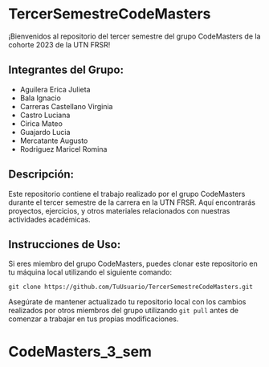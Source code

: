 # TercerSemestreCodeMasters

¡Bienvenidos al repositorio del tercer semestre del grupo CodeMasters de la cohorte 2023 de la UTN FRSR!

## Integrantes del Grupo:

- Aguilera Erica Julieta
- Bala Ignacio
- Carreras Castellano Virginia
- Castro Luciana
- Cirica Mateo
- Guajardo Lucia
- Mercatante Augusto
- Rodriguez Maricel Romina

## Descripción:

Este repositorio contiene el trabajo realizado por el grupo CodeMasters durante el tercer semestre de la carrera en la UTN FRSR. Aquí encontrarás proyectos, ejercicios, y otros materiales relacionados con nuestras actividades académicas.



## Instrucciones de Uso:

Si eres miembro del grupo CodeMasters, puedes clonar este repositorio en tu máquina local utilizando el siguiente comando:

```
git clone https://github.com/TuUsuario/TercerSemestreCodeMasters.git
```

Asegúrate de mantener actualizado tu repositorio local con los cambios realizados por otros miembros del grupo utilizando `git pull` antes de comenzar a trabajar en tus propias modificaciones.


# CodeMasters_3_sem
